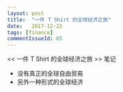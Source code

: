 ```yaml
---
layout: post
title:  "一件 T Shirt 的全球经济之旅"
date:   2017-12-22
tags: [finance]
commentIssueId: 65
---
```


<< 一件 T Shirt 的全球经济之旅 >> 笔记
* 没有真正的全球自由贸易
* 另外一种形式的全球经济



